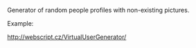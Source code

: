 Generator of random people profiles with non-existing pictures.

Example:

http://webscript.cz/VirtualUserGenerator/

